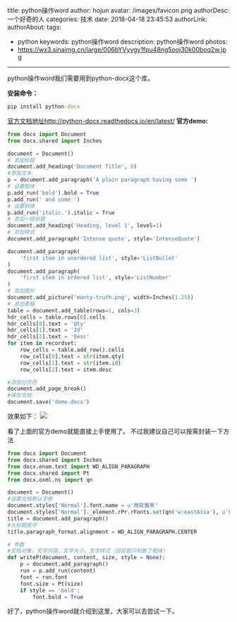 title: python操作word
author: hojun
avatar: /images/favicon.png
authorDesc: 一个好奇的人
categories: 技术
date: 2018-04-18 23:45:53
authorLink:
authorAbout:
tags:
 - python
keywords: python操作word
description: python操作word
photos:
 - https://wx3.sinaimg.cn/large/006bYVyvgy1fpu48ng5ooj30k00boq2w.jpg
---
python操作word我们需要用到python-docx这个库。

**安装命令：**
```cmd
pip install python-docx
```
[官方文档地址](http://python-docx.readthedocs.io/en/latest/)http://python-docx.readthedocs.io/en/latest/
**官方demo:**
```python
from docx import Document
from docx.shared import Inches

document = Document()
# 添加标题
document.add_heading('Document Title', 0)
#添加文本
p = document.add_paragraph('A plain paragraph having some ')
# 设置粗体
p.add_run('bold').bold = True
p.add_run(' and some ')
# 设置斜体
p.add_run('italic.').italic = True
# 添加一级标题
document.add_heading('Heading, level 1', level=1)
# 添加样式
document.add_paragraph('Intense quote', style='IntenseQuote')

document.add_paragraph(
    'first item in unordered list', style='ListBullet'
)
document.add_paragraph(
    'first item in ordered list', style='ListNumber'
)
# 添加图片
document.add_picture('monty-truth.png', width=Inches(1.25))
# 添加表格
table = document.add_table(rows=1, cols=3)
hdr_cells = table.rows[0].cells
hdr_cells[0].text = 'Qty'
hdr_cells[1].text = 'Id'
hdr_cells[2].text = 'Desc'
for item in recordset:
    row_cells = table.add_row().cells
    row_cells[0].text = str(item.qty)
    row_cells[1].text = str(item.id)
    row_cells[2].text = item.desc

#添加分页符
document.add_page_break()
#保存文档
document.save('demo.docx')
```
效果如下：
![](http://wx4.sinaimg.cn/large/006bYVyvgy1fqh8nol6fmj30af0fnmyz.jpg)

看了上面的官方demo就能直接上手使用了。
不过我建议自己可以按需封装一下方法
```python
from docx import Document
from docx.shared import Inches
from docx.enum.text import WD_ALIGN_PARAGRAPH
from docx.shared import Pt
from docx.oxml.ns import qn 

document = Document()
#设置文档默认字体
document.styles['Normal'].font.name = u'微软雅黑' 
document.styles['Normal']._element.rPr.rFonts.set(qn('w:eastAsia'), u'微软雅黑')
title = document.add_paragraph()
#大标题居中
title.paragraph_format.alignment = WD_ALIGN_PARAGRAPH.CENTER

# 参数
#文档对象，文字内容，文字大小，文字样式（目前就只判断了粗体）
def writeP(document, content, size, style = None):
    p = document.add_paragraph()
    run = p.add_run(content)
    font = run.font
    font.size = Pt(size)
    if style == 'bold':
        font.bold = True
```
好了，python操作word就介绍到这里，大家可以去尝试一下。